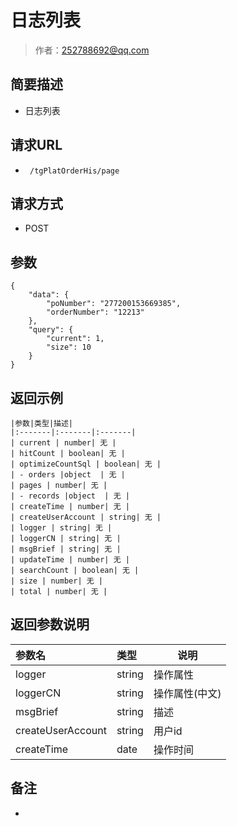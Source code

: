 # 日志列表

> 作者：252788692@qq.com

## 简要描述

- 日志列表

## 请求URL
- ` /tgPlatOrderHis/page`
  
## 请求方式
- POST 

## 参数
``` 
{
    "data": {
        "poNumber": "277200153669385",
        "orderNumber": "12213"
    },
    "query": {
        "current": 1,
        "size": 10
    }
}
``` 


## 返回示例 

``` 
|参数|类型|描述|
|:-------|:-------|:-------|
| current | number| 无 |
| hitCount | boolean| 无 |
| optimizeCountSql | boolean| 无 |
| - orders |object  | 无 |
| pages | number| 无 |
| - records |object  | 无 |
| createTime | number| 无 |
| createUserAccount | string| 无 |
| logger | string| 无 |
| loggerCN | string| 无 |
| msgBrief | string| 无 |
| updateTime | number| 无 |
| searchCount | boolean| 无 |
| size | number| 无 |
| total | number| 无 |

```

## 返回参数说明 

|参数名|类型|说明|
|:-----  |:-----|-----                           |
|logger |string   |操作属性  |
|loggerCN |string   |操作属性(中文) |
|msgBrief |string   |描述 |
|createUserAccount |string   | 用户id |
|createTime |date   | 操作时间 |

## 备注 

-